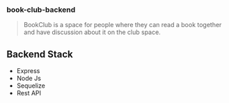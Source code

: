 ### book-club-backend
>BookClub is a space for people where they can read a book together and have discussion about it on the club space.


## Backend Stack
 - Express
 - Node Js
 - Sequelize
 - Rest API
 
